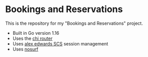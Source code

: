 # Bookings and Reservations

This is the repository for my "Bookings and Reservations" project.

- Built in Go version 1.16
- Uses the [chi router](https://github.com/go-chi/chi/v5)
- Uses [alex edwards SCS](https://github.com/alexedwards/scs/v2) session management
- Uses [nosurf](https://github.com/justinas/nosurf)